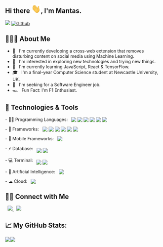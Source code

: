 ## Hi there <img src="https://raw.githubusercontent.com/mantas2000/mantas2000/master/wave.gif" width="30px">, I'm Mantas.
![](https://visitor-badge.laobi.icu/badge?page_id=mantas2000)
[![Github](https://img.shields.io/github/followers/mantas2000?label=Followers&logo=Github)](https://github.com/mantas2000)

## 👨🏻‍💻 About Me

- 🔭 &nbsp; I'm currently developing a cross-web extension that removes disturbing content on social media using Machine Learning.
- 👀 &nbsp; I'm interested in exploring new technologies and trying new things.
- 🌱 &nbsp; I'm currently learning JavaScript, React & TensorFlow.
- 🎓 &nbsp; I'm a final-year Computer Science student at Newcastle University, UK.
- 💼 &nbsp; I'm seeking for a Software Engineer job.
- 🏎️ &nbsp; Fun Fact: I'm F1 Enthusiast.


## 🔧 Technologies & Tools

<p>
  - 👩‍💻 Programming Languages: &nbsp;
  <img src="https://img.shields.io/badge/Python-FFD43B?style=for-the-badge&logo=python&logoColor=blue" height="24" valign="bottom" />
  <img src="https://img.shields.io/badge/Java-ED8B00?style=for-the-badge&logo=java&logoColor=white" height="24" valign="bottom" />
  <img src="https://img.shields.io/badge/C-00599C?style=for-the-badge&logo=c&logoColor=white" height="24" valign="bottom" />
  <img src="https://img.shields.io/badge/C%2B%2B-00599C?style=for-the-badge&logo=c%2B%2B&logoColor=white" height="24" valign="bottom" />
  <img src="https://img.shields.io/badge/C%23-239120?style=for-the-badge&logo=c-sharp&logoColor=white" height="24" valign="bottom" />
  <img src="https://img.shields.io/badge/JavaScript-323330?style=for-the-badge&logo=javascript&logoColor=F7DF1E" height="24" valign="bottom" />
</p>

<p>
  - 🚀 Frameworks: &nbsp;
  <img src="https://img.shields.io/badge/Unity-100000?style=for-the-badge&logo=unity&logoColor=white" height="24" valign="bottom" />
  <img src="https://img.shields.io/badge/React-20232A?style=for-the-badge&logo=react&logoColor=61DAFB" height="24" valign="bottom" />
  <img src="https://img.shields.io/badge/Docker-2CA5E0?style=for-the-badge&logo=docker&logoColor=white" height="24" valign="bottom" />
  <img src="https://img.shields.io/badge/Jupyter-F37626.svg?&style=for-the-badge&logo=Jupyter&logoColor=white" height="24" valign="bottom" />
  <img src="https://img.shields.io/badge/Webpack-8DD6F9?style=for-the-badge&logo=Webpack&logoColor=white" height="24" valign="bottom" />
  <img src="https://img.shields.io/badge/Markdown-000000?style=for-the-badge&logo=markdown&logoColor=white" height="24" valign="bottom" />
</p>

<p>
  - 📱 Mobile Frameworks: &nbsp;
  <img src="https://img.shields.io/badge/Xamarin-3498DB?style=for-the-badge&logo=xamarin&logoColor=white" height="24" valign="bottom" />
</p>

<p>
  - ⚡ Database: &nbsp;
  <img src="https://img.shields.io/badge/MySQL-005C84?style=for-the-badge&logo=mysql&logoColor=white" height="24" valign="bottom" />
  <img src="https://img.shields.io/badge/MongoDB-4EA94B?style=for-the-badge&logo=mongodb&logoColor=white" height="24" valign="bottom" />
</p>

<p>
  - 💻 Terminal: &nbsp;
  <img src="https://img.shields.io/badge/GIT-E44C30?style=for-the-badge&logo=git&logoColor=white" height="24" valign="bottom" />
  <img src="https://img.shields.io/badge/GNU%20Bash-4EAA25?style=for-the-badge&logo=GNU%20Bash&logoColor=white" height="24" valign="bottom" />
</p>

<p>
  - 🤖 Artificial Intelligence: &nbsp;
  <img src="https://img.shields.io/badge/TensorFlow-FF6F00?style=for-the-badge&logo=tensorflow&logoColor=white" height="24" valign="bottom" />
</p>

<p>
  - ☁ Cloud: &nbsp;
  <img src="https://img.shields.io/badge/Amazon_AWS-FF9900?style=for-the-badge&logo=amazonaws&logoColor=white" height="24" valign="bottom" />
</p>

## 🤝🏻 Connect with Me

<p align="left">
  &nbsp; <a href="https://www.linkedin.com/in/mantas-burcikas/" target="_blank" rel="noopener noreferrer">
            <img src="https://img.shields.io/badge/LinkedIn-0077B5?style=for-the-badge&logo=linkedin&logoColor=white" />
         </a>
  &nbsp; <a href="mailto:mantas.burcikas.2000@gmail.com" target="_blank" rel="noopener noreferrer">
            <img src="https://img.shields.io/badge/Gmail-D14836?style=for-the-badge&logo=gmail&logoColor=white" />
         </a>
</p>


## 📈 My GitHub Stats:

<p>
  <div>
    <a href="https://github-readme-stats.vercel.app/api?username=CharalambosIoannou&theme=tokyonight">
      <img  align="left" src="https://github-readme-stats.vercel.app/api?username=mantas2000&count_private=true&show_icons=true&theme=tokyonight" />
    </a>
    <a href="https://github-readme-stats.vercel.app/api/top-langs/?username=CharalambosIoannou&hide=php&theme=tokyonight">
      <img align="left" src="https://github-readme-stats.vercel.app/api/top-langs/?username=mantas2000&hide=php&theme=tokyonight" />
    </a>
  </div>
</p>
